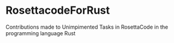 # RosettacodeForRust
Contributions made to Unimpimented Tasks in RosettaCode in the programming language Rust
